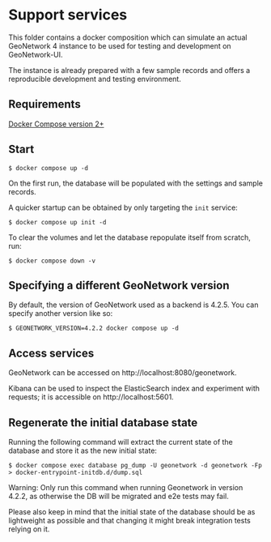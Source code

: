 # Support services

This folder contains a docker composition which can simulate an actual GeoNetwork 4 instance to be used
for testing and development on GeoNetwork-UI.

The instance is already prepared with a few sample records and offers a reproducible development and testing environment.

## Requirements

[Docker Compose version 2+](https://docs.docker.com/compose/)

## Start

```shell
$ docker compose up -d
```

On the first run, the database will be populated with the settings and sample records.

A quicker startup can be obtained by only targeting the `init` service:

```shell
$ docker compose up init -d
```

To clear the volumes and let the database repopulate itself from scratch, run:

```shell
$ docker compose down -v
```

## Specifying a different GeoNetwork version

By default, the version of GeoNetwork used as a backend is 4.2.5. You can specify another version like so:

```shell
$ GEONETWORK_VERSION=4.2.2 docker compose up -d
```

## Access services

GeoNetwork can be accessed on http://localhost:8080/geonetwork.

Kibana can be used to inspect the ElasticSearch index and experiment with requests; it is accessible on http://localhost:5601.

## Regenerate the initial database state

Running the following command will extract the current state of the database and store it as the new initial state:

```shell
$ docker compose exec database pg_dump -U geonetwork -d geonetwork -Fp > docker-entrypoint-initdb.d/dump.sql
```

Warning: Only run this command when running Geonetwork in version 4.2.2, as otherwise the DB will be migrated and e2e tests may fail.

Please also keep in mind that the initial state of the database should be as lightweight as possible and that changing it might break
integration tests relying on it.
